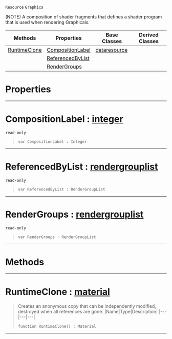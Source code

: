  `Resource` `Graphics`



(NOTE) A composition of shader fragments that defines a shader program that is used when rendering Graphicals.

|Methods|Properties|Base Classes|Derived Classes|
|---|---|---|---|
|[ RuntimeClone](https://github.com/PlasmaEngine/PlasmaDocs/tree/master/docs/C%2B%2B/code_reference/class_reference/material.markdown#runtimeclone-plasma-engine)|[ CompositionLabel](https://github.com/PlasmaEngine/PlasmaDocs/tree/master/docs/C%2B%2B/code_reference/class_reference/material.markdown#compositionlabel-plasma-en)|[dataresource](https://github.com/PlasmaEngine/PlasmaDocs/tree/master/docs/C%2B%2B/code_reference/class_reference/dataresource.markdown)| |
| |[ ReferencedByList](https://github.com/PlasmaEngine/PlasmaDocs/tree/master/docs/C%2B%2B/code_reference/class_reference/material.markdown#referencedbylist-plasma-en)| | |
| |[ RenderGroups](https://github.com/PlasmaEngine/PlasmaDocs/tree/master/docs/C%2B%2B/code_reference/class_reference/material.markdown#rendergroups-plasma-engine)| | |


 #  Properties


---  
 #  CompositionLabel : [integer](https://github.com/PlasmaEngine/PlasmaDocs/tree/master/docs/C%2B%2B/code_reference/lightning_base_types/integer.markdown)

 `read-only`

> 
> ``` lang=cpp, name=Lightning
> var CompositionLabel : Integer


---  
 #  ReferencedByList : [rendergrouplist](https://github.com/PlasmaEngine/PlasmaDocs/tree/master/docs/C%2B%2B/code_reference/class_reference/rendergrouplist.markdown)

 `read-only`

> 
> ``` lang=cpp, name=Lightning
> var ReferencedByList : RenderGroupList


---  
 #  RenderGroups : [rendergrouplist](https://github.com/PlasmaEngine/PlasmaDocs/tree/master/docs/C%2B%2B/code_reference/class_reference/rendergrouplist.markdown)

 `read-only`

> 
> ``` lang=cpp, name=Lightning
> var RenderGroups : RenderGroupList


---  
 #  Methods


---  
 #  RuntimeClone : [material](https://github.com/PlasmaEngine/PlasmaDocs/tree/master/docs/C%2B%2B/code_reference/class_reference/material.markdown)

> Creates an anonymous copy that can be independently modified, destroyed when all references are gone.
> |Name|Type|Description|
> |---|---|---|
> ``` lang=cpp, name=Lightning
> function RuntimeClone() : Material
> ``` 


---  
 

 